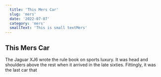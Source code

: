 ```yaml
---
  title: 'This Mers Car'
  slug: 'mers'
  date: '2022-07-07'
  category: 'mers'
  smallText: 'This is small textMers'
---
```


## This Mers Car

The Jaguar XJ6 wrote the rule book on sports luxury. It was head and shoulders above the rest when it arrived in the late sixties. Fittingly, it was the last car that